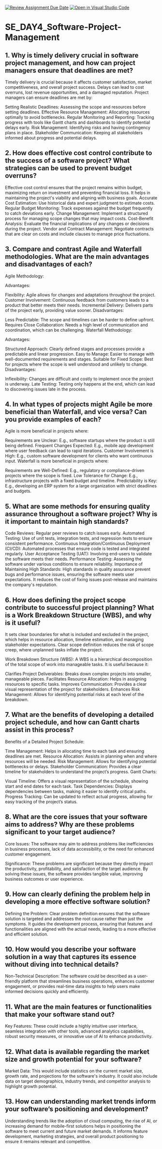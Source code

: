 [![Review Assignment Due Date](https://classroom.github.com/assets/deadline-readme-button-22041afd0340ce965d47ae6ef1cefeee28c7c493a6346c4f15d667ab976d596c.svg)](https://classroom.github.com/a/9pw6JKcu)
[![Open in Visual Studio Code](https://classroom.github.com/assets/open-in-vscode-2e0aaae1b6195c2367325f4f02e2d04e9abb55f0b24a779b69b11b9e10269abc.svg)](https://classroom.github.com/online_ide?assignment_repo_id=15718740&assignment_repo_type=AssignmentRepo)
# SE_DAY4_Software-Project-Management
## 1. Why is timely delivery crucial in software project management, and how can project managers ensure that deadlines are met?
Timely delivery is crucial because it affects customer satisfaction, market competitiveness, and overall project success. Delays can lead to cost overruns, lost revenue opportunities, and a damaged reputation.
Project managers can ensure deadlines are met by:

Setting Realistic Deadlines: Assessing the scope and resources before setting deadlines.
Effective Resource Management: Allocating resources optimally to avoid bottlenecks.
Regular Monitoring and Reporting: Tracking progress with tools like Gantt charts and dashboards to identify potential delays early.
Risk Management: Identifying risks and having contingency plans in place.
Stakeholder Communication: Keeping all stakeholders informed about progress and potential delays.
## 2. How does effective cost control contribute to the success of a software project? What strategies can be used to prevent budget overruns?
Effective cost control ensures that the project remains within budget, maximizing return on investment and preventing financial loss. It helps in maintaining the project's viability and aligning with business goals.
Accurate Cost Estimation: Use historical data and expert judgment to estimate costs.
Regular Budget Monitoring: Track expenses against the budget frequently to catch deviations early.
Change Management: Implement a structured process for managing scope changes that may impact costs.
Cost-Benefit Analysis: Evaluate the financial implications of any changes or decisions during the project.
Vendor and Contract Management: Negotiate contracts that are clear on costs and include clauses to manage price fluctuations.
## 3. Compare and contrast Agile and Waterfall methodologies. What are the main advantages and disadvantages of each?
Agile Methodology:

Advantages:

Flexibility: Agile allows for changes and adaptations throughout the project.
Customer Involvement: Continuous feedback from customers leads to a product that better meets their needs.
Incremental Delivery: Delivers parts of the project early, providing value sooner.
Disadvantages:

Less Predictable: The scope and timelines can be harder to define upfront.
Requires Close Collaboration: Needs a high level of communication and coordination, which can be challenging.
Waterfall Methodology:

Advantages:

Structured Approach: Clearly defined stages and processes provide a predictable and linear progression.
Easy to Manage: Easier to manage with well-documented requirements and stages.
Suitable for Fixed Scope: Best for projects where the scope is well understood and unlikely to change.
Disadvantages:

Inflexibility: Changes are difficult and costly to implement once the project is underway.
Late Testing: Testing only happens at the end, which can lead to discovering issues late in the process.
## 4. In what types of projects might Agile be more beneficial than Waterfall, and vice versa? Can you provide examples of each?
Agile is more beneficial in projects where:

Requirements are Unclear: E.g., software startups where the product is still being defined.
Frequent Changes Expected: E.g., mobile app development where user feedback can lead to rapid iterations.
Customer Involvement is High: E.g., custom software development for clients who want continuous input.
Waterfall is more beneficial in projects where:

Requirements are Well-Defined: E.g., regulatory or compliance-driven projects where the scope is fixed.
Low Tolerance for Change: E.g., infrastructure projects with a fixed budget and timeline.
Predictability is Key: E.g., developing an ERP system for a large organization with strict deadlines and budgets.
## 5. What are some methods for ensuring quality assurance throughout a software project? Why is it important to maintain high standards?
Code Reviews: Regular peer reviews to catch issues early.
Automated Testing: Use of unit tests, integration tests, and regression tests to ensure consistent performance.
Continuous Integration/Continuous Deployment (CI/CD): Automated processes that ensure code is tested and integrated regularly.
User Acceptance Testing (UAT): Involving end-users to validate the software meets their needs.
Performance Testing: Assessing the software under various conditions to ensure reliability.
Importance of Maintaining High Standards: High standards in quality assurance prevent bugs and performance issues, ensuring the software meets user expectations. It reduces the cost of fixing issues post-release and maintains the company's reputation.
## 6. How does defining the project scope contribute to successful project planning? What is a Work Breakdown Structure (WBS), and why is it useful?
It sets clear boundaries for what is included and excluded in the project, which helps in resource allocation, timeline estimation, and managing stakeholder expectations. Clear scope definition reduces the risk of scope creep, where unplanned tasks inflate the project.

Work Breakdown Structure (WBS): A WBS is a hierarchical decomposition of the total scope of work into manageable tasks. It is useful because it:

Clarifies Project Deliverables: Breaks down complex projects into smaller, manageable pieces.
Facilitates Resource Allocation: Helps in assigning resources to specific tasks.
Improves Communication: Provides a clear visual representation of the project for stakeholders.
Enhances Risk Management: Allows for identifying potential risks at each level of the breakdown.
## 7. What are the benefits of developing a detailed project schedule, and how can Gantt charts assist in this process?
Benefits of a Detailed Project Schedule:

Time Management: Helps in allocating time to each task and ensuring deadlines are met.
Resource Allocation: Assists in planning when and where resources will be needed.
Risk Management: Allows for identifying potential bottlenecks or delays.
Stakeholder Communication: Provides a clear timeline for stakeholders to understand the project’s progress.
Gantt Charts:

Visual Timeline: Offers a visual representation of the schedule, showing start and end dates for each task.
Task Dependencies: Displays dependencies between tasks, making it easier to identify critical paths.
Progress Tracking: Can be updated to reflect actual progress, allowing for easy tracking of the project’s status.
## 8. What are the core issues that your software aims to address? Why are these problems significant to your target audience?
Core Issues: The software may aim to address problems like inefficiencies in business processes, lack of data accessibility, or the need for enhanced customer engagement.

Significance: These problems are significant because they directly impact the productivity, profitability, and satisfaction of the target audience. By solving these issues, the software provides tangible value, improving business outcomes or user experience.
## 9. How can clearly defining the problem help in developing a more effective software solution?
Defining the Problem: Clear problem definition ensures that the software solution is targeted and addresses the root cause rather than just the symptoms. It guides the development process, ensuring that features and functionalities are aligned with the actual needs, leading to a more effective and efficient solution.
## 10. How would you describe your software solution in a way that captures its essence without diving into technical details?
Non-Technical Description: The software could be described as a user-friendly platform that streamlines business operations, enhances customer engagement, or provides real-time data insights to help users make informed decisions quickly and efficiently.
## 11. What are the main features or functionalities that make your software stand out?
Key Features: These could include a highly intuitive user interface, seamless integration with other tools, advanced analytics capabilities, robust security measures, or innovative use of AI to enhance productivity.
## 12. What data is available regarding the market size and growth potential for your software?
Market Data: This would include statistics on the current market size, growth rate, and projections for the software's industry. It could also include data on target demographics, industry trends, and competitor analysis to highlight growth potential.
## 13. How can understanding market trends inform your software’s positioning and development?

Understanding trends like the adoption of cloud computing, the rise of AI, or increasing demand for mobile-first solutions helps in positioning the software to meet current and future market demands. It informs feature development, marketing strategies, and overall product positioning to ensure it remains relevant and competitive.
